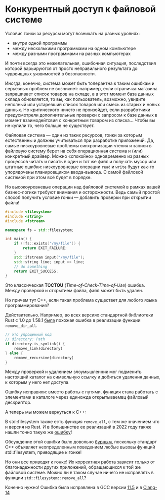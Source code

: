 # Конкурентный доступ к файловой системе

Условия гонки за ресурсы могут возникать на разных уровнях: 
- внутри одной программы
- между несколькими программами на одном компьютере
- между разными программами на разных компьютерах

И почти всегда это нежелательная, ошибочная ситуация, последствия которой варьируются от просто неправильного результата до чудовищных уязвимостей в безопасности.

Иногда, конечно, система может быть толерантна к таким ошибкам и серьезных проблем не возникнет: например, если страничка магазина запрашивает список товаров на складе, а в этот момент база данных склада обновляется, то вы, как пользователь, возможно, увидите неполный или устаревший список товаров или смесь из старых и новых данных. Но критического ничего не произойдет, если разработчики предусмотрели дополнительные проверки с запросом к базе данных в момент взаимодейтсвия с конкретным товаром из списка... Чтобы вы не купили то, чего больше не существует.

Файловая система — один из таких ресурсов, гонки за которым естественны и должны учитываться при разработке приложений. Да, самые низкоуровневые проблемы синхронизации чтения и записи в файловую систему берет на себя операционная система и (или) конкретный драйвер. Можно «спокойно» одновременно из разных процессов читать и писать в один и тот же файл и получать мусор или штатные ошибки: низкоуровневые операции `read` и `write` будут как-то упорядочены планировщиком ввода-вывода. С самой файловой системой при этом всё будет в порядке.

Но высокоуровневые операции над файловой системой в рамках вашей бизнес-логики требуют внимания и осторожности. Ведь самый простой способ получить условие гонки — добавить проверки при открытии файла!

```C++
#include <filesystem>
#include <string>
#include <fstream>

namespace fs = std::filesystem;

int main() {
    if (!fs::exists("/my/file")) {
        return EXIT_FAILURE;
    }
    std::ifstream input("/my/file");
    std::string line; input >> line;
    // do something
    return EXIT_SUCCESS;
}
```

Это класcическая **TOCTOU** (*Time-of-Check-Time-of-Use*) ошибка. Между проверкой и открытием файла, файл может быть удален.

Но причем тут С++, если такая проблема существет для любого языка программирования? 

Действительно. Например, во всех версиях стандартной библиотеки Rust с 1.0 до 1.58.1 [была](https://blog.rust-lang.org/2022/01/20/cve-2022-21658.html) похожая ошибка в реализации функции `remove_dir_all`.

```Rust
// это упрощенный код
// directory: Path
if directory.is_symlink() {
    remove_link(directory)
} else {
    remove_recursive(directory)
}
```

Между проверкой и удалением злоумышленник мог подменить настоящий каталог на символьную ссылку и добиться удаления данных, к которым у него нет доступа.

Ошибку исправили: вместо работы с путями, функция стала работать с элементами в каталоге через единожда открытываемвц файловый дескриптор.

А теперь мы можем вернуться к C++:

В std::filesystem также есть функция `remove_all`, с тем же значением что и версия из Rust. И в большинстве ее реализаций в 2022 году также нашли точно такую же [ошибку](https://issuetracker.google.com/issues/42410010?pli=1)!

Обсуждение этой ошибки было довольно [бурным](https://www.reddit.com/r/cpp/comments/s8ok0h/possible_toctou_vulnerabilities_in/), поскольку стандарт C++ объявляет неопределенным поведением любые вызовы функций std::filesystem, приводящие к гонке!

Но они все приводят к гонке! Их корректная работа зависит только от благонадежности других приложений, обращающихся к той же файловой системе. Можно ли в таком случае ничего не исправлять в функции `std::filesystem::remove_all`?

Конечно нужно! Ошибка была исправлена в GCC версии [11.5](https://gcc.gnu.org/bugzilla/show_bug.cgi?id=104161) и в [Clang-14](https://github.com/llvm/llvm-project/commit/4f67a909902d8ab9e24e171201db189b661700bf)
